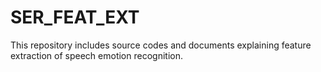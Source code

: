 # SER_FEAT_EXT
This repository includes source codes and documents explaining feature extraction of speech emotion recognition.
